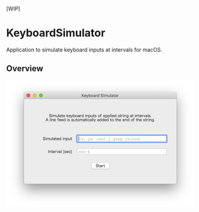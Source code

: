 [WIP]

# KeyboardSimulator
Application to simulate keyboard inputs at intervals for macOS.

## Overview

<img src="./images/en.png" width="500">


